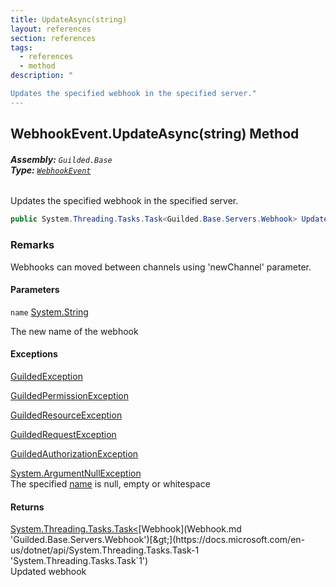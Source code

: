```yaml
---
title: UpdateAsync(string)
layout: references
section: references
tags:
  - references
  - method
description: "

Updates the specified webhook in the specified server."
---
```


## WebhookEvent.UpdateAsync(string) Method
###### **Assembly:** `Guilded.Base`<br/>**Type:** [`WebhookEvent`](WebhookEvent.md 'Guilded.Base.Events.WebhookEvent')

Updates the specified webhook in the specified server.

```csharp
public System.Threading.Tasks.Task<Guilded.Base.Servers.Webhook> UpdateAsync(string name);
```

### Remarks
  
Webhooks can moved between channels using 'newChannel' parameter.
#### Parameters

<a name='Guilded.Base.Events.WebhookEvent.UpdateAsync(string).name'></a>

`name` [System.String](https://docs.microsoft.com/en-us/dotnet/api/System.String 'System.String')

The new name of the webhook

#### Exceptions

[GuildedException](GuildedException.md 'Guilded.Base.GuildedException')

[GuildedPermissionException](GuildedPermissionException.md 'Guilded.Base.GuildedPermissionException')

[GuildedResourceException](GuildedResourceException.md 'Guilded.Base.GuildedResourceException')

[GuildedRequestException](GuildedRequestException.md 'Guilded.Base.GuildedRequestException')

[GuildedAuthorizationException](GuildedAuthorizationException.md 'Guilded.Base.GuildedAuthorizationException')

[System.ArgumentNullException](https://docs.microsoft.com/en-us/dotnet/api/System.ArgumentNullException 'System.ArgumentNullException')  
The specified [name](WebhookEvent.UpdateAsync(string).md#Guilded.Base.Events.WebhookEvent.UpdateAsync(string).name 'Guilded.Base.Events.WebhookEvent.UpdateAsync(string).name') is null, empty or whitespace

#### Returns
[System.Threading.Tasks.Task&lt;](https://docs.microsoft.com/en-us/dotnet/api/System.Threading.Tasks.Task-1 'System.Threading.Tasks.Task`1')[Webhook](Webhook.md 'Guilded.Base.Servers.Webhook')[&gt;](https://docs.microsoft.com/en-us/dotnet/api/System.Threading.Tasks.Task-1 'System.Threading.Tasks.Task`1')  
Updated webhook